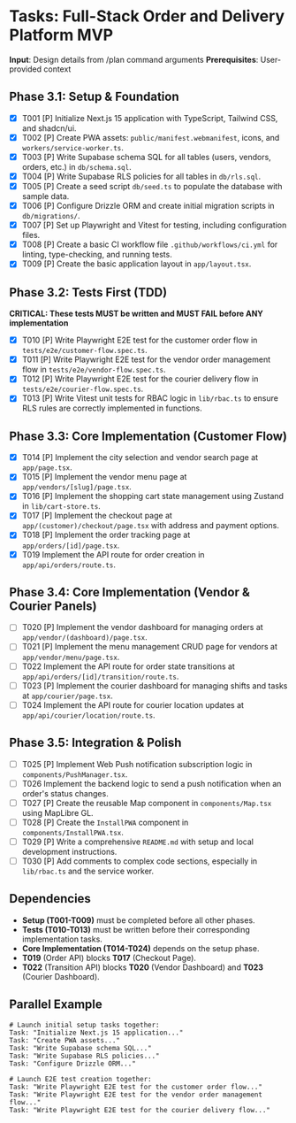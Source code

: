 # Tasks: Full-Stack Order and Delivery Platform MVP

**Input**: Design details from /plan command arguments
**Prerequisites**: User-provided context

## Phase 3.1: Setup & Foundation

- [X] T001 [P] Initialize Next.js 15 application with TypeScript, Tailwind CSS, and shadcn/ui.
- [X] T002 [P] Create PWA assets: `public/manifest.webmanifest`, icons, and `workers/service-worker.ts`.
- [X] T003 [P] Write Supabase schema SQL for all tables (users, vendors, orders, etc.) in `db/schema.sql`.
- [X] T004 [P] Write Supabase RLS policies for all tables in `db/rls.sql`.
- [X] T005 [P] Create a seed script `db/seed.ts` to populate the database with sample data.
- [X] T006 [P] Configure Drizzle ORM and create initial migration scripts in `db/migrations/`.
- [X] T007 [P] Set up Playwright and Vitest for testing, including configuration files.
- [X] T008 [P] Create a basic CI workflow file `.github/workflows/ci.yml` for linting, type-checking, and running tests.
- [X] T009 [P] Create the basic application layout in `app/layout.tsx`.

## Phase 3.2: Tests First (TDD)

**CRITICAL: These tests MUST be written and MUST FAIL before ANY implementation**

- [X] T010 [P] Write Playwright E2E test for the customer order flow in `tests/e2e/customer-flow.spec.ts`.
- [X] T011 [P] Write Playwright E2E test for the vendor order management flow in `tests/e2e/vendor-flow.spec.ts`.
- [X] T012 [P] Write Playwright E2E test for the courier delivery flow in `tests/e2e/courier-flow.spec.ts`.
- [X] T013 [P] Write Vitest unit tests for RBAC logic in `lib/rbac.ts` to ensure RLS rules are correctly implemented in functions.

## Phase 3.3: Core Implementation (Customer Flow)

- [X] T014 [P] Implement the city selection and vendor search page at `app/page.tsx`.
- [X] T015 [P] Implement the vendor menu page at `app/vendors/[slug]/page.tsx`.
- [X] T016 [P] Implement the shopping cart state management using Zustand in `lib/cart-store.ts`.
- [X] T017 [P] Implement the checkout page at `app/(customer)/checkout/page.tsx` with address and payment options.
- [X] T018 [P] Implement the order tracking page at `app/orders/[id]/page.tsx`.
- [X] T019 Implement the API route for order creation in `app/api/orders/route.ts`.

## Phase 3.4: Core Implementation (Vendor & Courier Panels)

- [ ] T020 [P] Implement the vendor dashboard for managing orders at `app/vendor/(dashboard)/page.tsx`.
- [ ] T021 [P] Implement the menu management CRUD page for vendors at `app/vendor/menu/page.tsx`.
- [ ] T022 Implement the API route for order state transitions at `app/api/orders/[id]/transition/route.ts`.
- [ ] T023 [P] Implement the courier dashboard for managing shifts and tasks at `app/courier/page.tsx`.
- [ ] T024 Implement the API route for courier location updates at `app/api/courier/location/route.ts`.

## Phase 3.5: Integration & Polish

- [ ] T025 [P] Implement Web Push notification subscription logic in `components/PushManager.tsx`.
- [ ] T026 Implement the backend logic to send a push notification when an order's status changes.
- [ ] T027 [P] Create the reusable Map component in `components/Map.tsx` using MapLibre GL.
- [ ] T028 [P] Create the `InstallPWA` component in `components/InstallPWA.tsx`.
- [ ] T029 [P] Write a comprehensive `README.md` with setup and local development instructions.
- [ ] T030 [P] Add comments to complex code sections, especially in `lib/rbac.ts` and the service worker.

## Dependencies

- **Setup (T001-T009)** must be completed before all other phases.
- **Tests (T010-T013)** must be written before their corresponding implementation tasks.
- **Core Implementation (T014-T024)** depends on the setup phase.
- **T019** (Order API) blocks **T017** (Checkout Page).
- **T022** (Transition API) blocks **T020** (Vendor Dashboard) and **T023** (Courier Dashboard).

## Parallel Example

```
# Launch initial setup tasks together:
Task: "Initialize Next.js 15 application..."
Task: "Create PWA assets..."
Task: "Write Supabase schema SQL..."
Task: "Write Supabase RLS policies..."
Task: "Configure Drizzle ORM..."

# Launch E2E test creation together:
Task: "Write Playwright E2E test for the customer order flow..."
Task: "Write Playwright E2E test for the vendor order management flow..."
Task: "Write Playwright E2E test for the courier delivery flow..."
```
